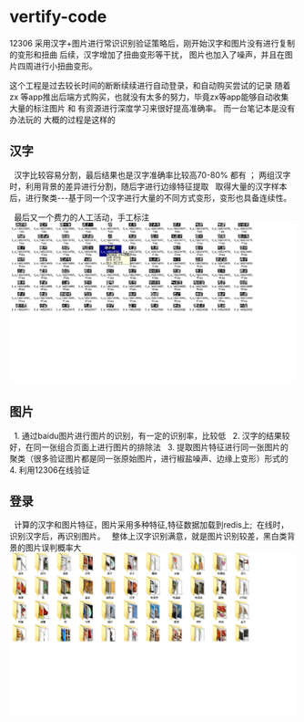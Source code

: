 # vertify-code 

12306 采用汉字+图片进行常识识别验证策略后，刚开始汉字和图片没有进行复制的变形和扭曲
后续，汉字增加了扭曲变形等干扰， 图片也加入了噪声，并且在图片四周进行小扭曲变形。

这个工程是过去较长时间的断断续续进行自动登录，和自动购买尝试的记录
随着 zx 等app推出后端方式购买，也就没有太多的努力，毕竟zx等app能够自动收集大量的标注图片 和 有资源进行深度学习来很好提高准确率。
而一台笔记本是没有办法玩的
大概的过程是这样的

## 汉字
   汉字比较容易分割，最后结果也是汉字准确率比较高70-80% 都有 ； 两组汉字时，利用背景的差异进行分割，随后字进行边缘特征提取
   取得大量的汉字样本后，进行聚类---基于同一个汉字进行大量的不同方式变形，变形也具备连续性。
   
   最后又一个费力的人工活动，手工标注
 ![](https://github.com/easyzoe/vertify-code/blob/master/image/clip%20text.png) 
## 图片
   1. 通过baidu图片进行图片的识别，有一定的识别率，比较低
   2. 汉字的结果较好，在同一张组合页面上进行图片的排除法 
   3. 提取图片特征进行同一张图片的聚类（很多验证图片都是同一张原始图片，进行椒盐噪声、边缘上变形）形式的
   4. 利用12306在线验证
   
## 登录
   计算的汉字和图片特征，图片采用多种特征,特征数据加载到redis上;  在线时，识别汉字后，再识别图片。
   整体上汉字识别满意，就是图片识别较差，黑白类背景的图片误判概率大
 ![](https://github.com/easyzoe/vertify-code/blob/master/image/onlearn.png) 

